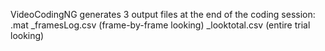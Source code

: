 VideoCodingNG generates 3 output files at the end of the coding session:
.mat
_framesLog.csv (frame-by-frame looking)
_looktotal.csv (entire trial looking)
